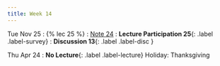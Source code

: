 ```yaml
---
title: Week 14
---
```


Tue Nov 25
: {% lec 25 %}
    : [Note 24](https://ds100.org/course-notes/pca_1/pca_1.html)
: **Lecture Participation 25**{: .label .label-survey} 
: **Discussion 13**{: .label .label-disc }


Thu Apr 24
: **No Lecture**{: .label .label-lecture} Holiday: Thanksgiving